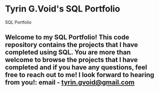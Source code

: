 # Tyrin G.Void's SQL Portfolio
SQL Portfolio
## Welcome to my SQL Portfolio! This code repository contains the projects that I have completed using SQL. You are more than welcome to browse the projects that I have completed and if you have any questions, feel free to reach out to me! I look forward to hearing from you!: email - tyrin.gvoid@gmail.com
